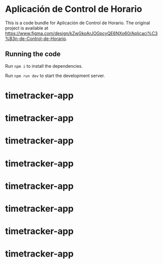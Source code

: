 
  # Aplicación de Control de Horario

  This is a code bundle for Aplicación de Control de Horario. The original project is available at https://www.figma.com/design/kZwGkoArJOGpcyQE6NXo60/Aplicaci%C3%B3n-de-Control-de-Horario.

  ## Running the code

  Run `npm i` to install the dependencies.

  Run `npm run dev` to start the development server.
  # timetracker-app
# timetracker-app
# timetracker-app
# timetracker-app
# timetracker-app
# timetracker-app
# timetracker-app
# timetracker-app
